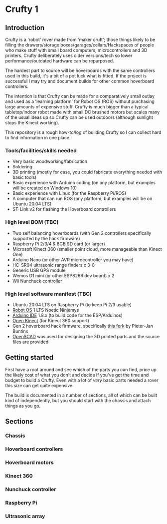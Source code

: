 # Crufty 1

## Introduction

Crufty is a 'robot' rover made from 'maker cruft'; those things likely to be filling the drawers/storage boxes/garages/cellars/Hackspaces of people who make stuff with small board computers, microcontrollers and 3D printers. Crufty deliberately uses older versions/tech so lower performance/outdated hardware can be repurposed.

The hardest part to source will be hoverboards with the same controllers used in this build, it's a bit of a pot luck what is fitted. If the project is successful I may try and document builds for other common hoverboard controllers.

The intention is that Crufty can be made for a comparatively small outlay and used as a 'learning platform' for Robot OS (ROS) without purchasing large amounts of expensive stuff. Crufty is much bigger than a typical tabletop/indoor robot made with small DC brushed motors but scales many of the usual ideas up so Crufty can be used outdoors (although sunlight stops the Kinect working).

This repository is a rough how-to/log of building Crufty so I can collect hard to find information in one place.

### Tools/facilities/skills needed

- Very basic woodworking/fabrication
- Soldering
- 3D printing (mostly for ease, you could fabricate everything needed with basic tools)
- Basic experience with Arduino coding (on any platform, but examples will be created on Windows 10)
- Basic experience with Linux (for the Raspberry Pi/ROS)
- A computer that can run ROS (any platform, but examples will be on Ubuntu 20.04 LTS)
- ST-Link v2 for flashing the Hoverboard controllers

### High level BOM (TBC)

- Two self balancing hoverboards (with Gen 2 controllers specifically supported by the hack firmware)
- Raspberry Pi 2/3/4 & 8GB SD card (or larger)
- Microsoft Kinect 360 (smaller point cloud, more manageable than Kinect One)
- Arduino Nano (or other AVR microcontroller you may have)
- HC-SR04 ultrasonic range finders x 3-8
- Generic USB GPS module
- Wemos D1 mini (or other ESP8266 dev board) x 2
- Wii Nunchuck controller

### High level software manifest (TBC)

- Ubuntu 20.04 LTS on Raspberry Pi (to keep Pi 2/3 usable)
- [Robot OS](https://www.ros.org/) 1 LTS Noetic Ninjemys
- [Arduino IDE](https://www.arduino.cc/en/software) 1.8.x (to build code for the ESP/Arduinos)
- [Open Kinect](https://openkinect.org/wiki/Main_Page) (for Kinect 360 support)
- Gen 2 hoverboard hack firmware, specifically [this fork](https://github.com/pieterjanbuntinx/Hoverboard-Firmware-Hack-Gen2) by Pieter-Jan Buntinx
- [OpenSCAD](https://openscad.org/) was used for designing the 3D printed parts and the source files are provided

## Getting started

First have a root around and see which of the parts you can find, price up the likely cost of what you don't and decide if you've got the time and budget to build a Crufty. Even with a lot of *very* basic parts needed a rover this size can get quite expensive.

The build is documented in a number of sections, all of which can be built kind of independently, but you should start with the chassis and attach things as you go.

## Sections

### Chassis

### Hoverboard controllers

### Hoverboard motors

### Kinect 360

### Nunchuck controller

### Raspberry Pi

### Ultrasonic array